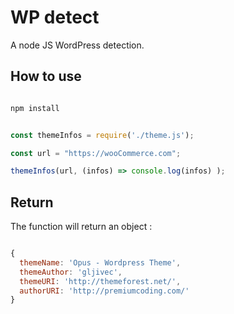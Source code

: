 # WP detect 

A node JS WordPress detection. 


## How to use 

```bash

npm install 

```

```JavaScript 

const themeInfos = require('./theme.js');

const url = "https://wooCommerce.com";

themeInfos(url, (infos) => console.log(infos) );


``` 


## Return 

The function will return an object : 

```JavaScript 

{ 
  themeName: 'Opus - Wordpress Theme',
  themeAuthor: 'gljivec',
  themeURI: 'http://themeforest.net/',
  authorURI: 'http://premiumcoding.com/' 
}

```